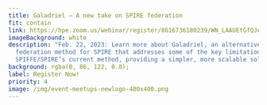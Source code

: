 ```yaml
---
title: Galadriel – A new take on SPIRE federation
fit: contain
link: https://hpe.zoom.us/webinar/register/8616736180239/WN_LAAUEtGfQJexWyZ0Scu8ug
imageBackground: white
description: "Feb. 22, 2023: Learn more about Galadriel, an alternative
  federation method for SPIRE that addresses some of the key limitations of
  SPIFFE/SPIRE’s current method, providing a simpler, more scalable solution."
background: rgba(0, 86, 122, 0.8);
label: Register Now!
priority: 4
image: /img/event-meetups-newlogo-400x400.png
---
```

